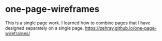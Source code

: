 # one-page-wireframes
This is a single page work. I learned how to combine pages that I have designed separately on a single page.
https://zehray.github.io/one-page-wireframes/
